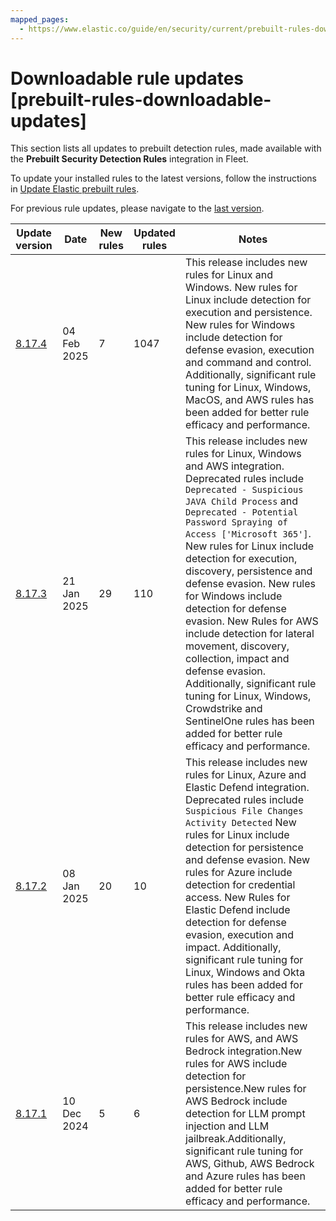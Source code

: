 ```yaml
---
mapped_pages:
  - https://www.elastic.co/guide/en/security/current/prebuilt-rules-downloadable-updates.html
---
```


# Downloadable rule updates [prebuilt-rules-downloadable-updates]

This section lists all updates to prebuilt detection rules, made available with the **Prebuilt Security Detection Rules** integration in Fleet.

To update your installed rules to the latest versions, follow the instructions in [Update Elastic prebuilt rules](docs-content://solutions/security/detect-and-alert/install-manage-elastic-prebuilt-rules.md#update-prebuilt-rules).

For previous rule updates, please navigate to the [last version](https://www.elastic.co/guide/en/security/8.16/prebuilt-rules-downloadable-updates.html).

| Update version | Date | New rules | Updated rules | Notes |
| --- | --- | --- | --- | --- |
| [8.17.4](/reference/prebuilt-rules-downloadable-updates/prebuilt-rule-8-17-4-prebuilt-rules-8-17-4-summary.md) | 04 Feb 2025 | 7 | 1047 | This release includes new rules for Linux and Windows. New rules for Linux include detection for execution and persistence. New rules for Windows include detection for defense evasion, execution and command and control. Additionally, significant rule tuning for Linux, Windows, MacOS, and AWS rules has been added for better rule efficacy and performance. |
| [8.17.3](/reference/prebuilt-rules-downloadable-updates/prebuilt-rule-8-17-3-prebuilt-rules-8-17-3-summary.md) | 21 Jan 2025 | 29 | 110 | This release includes new rules for Linux, Windows and AWS integration. Deprecated rules include `Deprecated - Suspicious JAVA Child Process` and `Deprecated - Potential Password Spraying of Access ['Microsoft 365']`. New rules for Linux include detection for execution, discovery, persistence and defense evasion. New rules for Windows include detection for defense evasion. New Rules for AWS include detection for lateral movement, discovery, collection, impact and defense evasion. Additionally, significant rule tuning for Linux, Windows, Crowdstrike and SentinelOne rules has been added for better rule efficacy and performance. |
| [8.17.2](/reference/prebuilt-rules-downloadable-updates/prebuilt-rule-8-17-2-prebuilt-rules-8-17-2-summary.md) | 08 Jan 2025 | 20 | 10 | This release includes new rules for Linux, Azure and Elastic Defend integration. Deprecated rules include `Suspicious File Changes Activity Detected` New rules for Linux include detection for persistence and defense evasion. New rules for Azure include detection for credential access. New Rules for Elastic Defend include detection for defense evasion, execution and impact. Additionally, significant rule tuning for Linux, Windows and Okta rules has been added for better rule efficacy and performance. |
| [8.17.1](/reference/prebuilt-rules-downloadable-updates/prebuilt-rule-8-17-1-prebuilt-rules-8-17-1-summary.md) | 10 Dec 2024 | 5 | 6 | This release includes new rules for AWS, and AWS Bedrock integration.New rules for AWS include detection for persistence.New rules for AWS Bedrock include detection for LLM prompt injection and LLM jailbreak.Additionally, significant rule tuning for AWS, Github, AWS Bedrock and Azure rules has been added for better rule efficacy and performance. |
